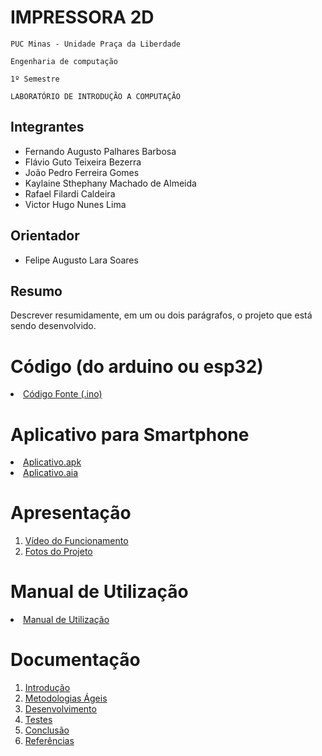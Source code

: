 # IMPRESSORA 2D

`PUC Minas - Unidade Praça da Liberdade`

`Engenharia de computação`

`1º Semestre`

`LABORATÓRIO DE INTRODUÇÃO A COMPUTAÇÃO`


## Integrantes

* Fernando Augusto Palhares Barbosa
* Flávio Guto Teixeira Bezerra 
* João Pedro Ferreira Gomes
* Kaylaine Sthephany Machado de Almeida
* Rafael Filardi Caldeira
* Victor Hugo Nunes Lima

## Orientador

* Felipe Augusto Lara Soares

## Resumo

Descrever resumidamente, em um ou dois parágrafos, o projeto que está sendo desenvolvido.

# Código (do arduino ou esp32)

<li><a href="Codigo/README.md"> Código Fonte (.ino)</a></li>

# Aplicativo para Smartphone

<li><a href="App/Impressora2d_2.apk"> Aplicativo.apk </a></li>
<li><a href="App/Impressora2d_2.aia"> Aplicativo.aia </a></li>

# Apresentação

<ol>
<li><a href="Apresentacao"> Vídeo do Funcionamento</a></li>
<li><a href="Apresentacao/README.md"> Fotos do Projeto</a></li>
</ol>

# Manual de Utilização

<li><a href="Manual/manual de utilização.md"> Manual de Utilização</a></li>


# Documentação

<ol>
<li><a href="Documentacao/01-Introducão.md"> Introdução</a></li>
<li><a href="Documentacao/02-Metodologias Ágeis.md"> Metodologias Ágeis</a></li>
<li><a href="Documentacao/03-Desenvolvimento.md"> Desenvolvimento </a></li>
<li><a href="Documentacao/04-Testes.md"> Testes </a></li>
<li><a href="Documentacao/05-Conclusão.md"> Conclusão </a></li>
<li><a href="Documentacao/06-Referências.md"> Referências </a></li>
</ol>

